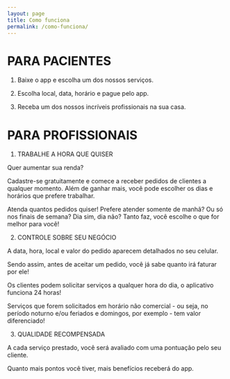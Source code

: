 ```yaml
---
layout: page
title: Como funciona
permalink: /como-funciona/
---
```


# PARA PACIENTES

1) Baixe o app e escolha um dos nossos serviços.

2) Escolha local, data, horário e pague pelo app.

3) Receba um dos nossos incríveis profissionais na sua casa.

# PARA PROFISSIONAIS

1) TRABALHE A HORA QUE QUISER

Quer aumentar sua renda?

Cadastre-se gratuitamente e comece a receber pedidos de clientes a qualquer momento. Além de ganhar mais, você pode escolher os dias e horários que prefere trabalhar.

Atenda quantos pedidos quiser! Prefere atender somente de manhã? Ou só nos finais de semana? Dia sim, dia não? Tanto faz, você escolhe o que for melhor para você!

2) CONTROLE SOBRE SEU NEGÓCIO

A data, hora, local e valor do pedido aparecem detalhados no seu celular.

Sendo assim, antes de aceitar um pedido, você já sabe quanto irá faturar por ele!

Os clientes podem solicitar serviços a qualquer hora do dia, o aplicativo funciona 24 horas!

Serviços que forem solicitados em horário não comercial - ou seja, no período noturno e/ou feriados e domingos, por exemplo - tem valor diferenciado!

3) QUALIDADE RECOMPENSADA

A cada serviço prestado, você será avaliado com uma pontuação pelo seu cliente.

Quanto mais pontos você tiver, mais benefícios receberá do app.
